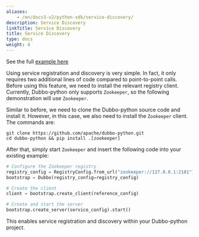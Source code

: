 ```yaml
---
aliases:
    - /en/docs3-v2/python-sdk/service-discovery/
description: Service Discovery
linkTitle: Service Discovery
title: Service Discovery
type: docs
weight: 4
---
```


See the full [example here](https://github.com/apache/dubbo-python/tree/main/samples/registry)

Using service registration and discovery is very simple. In fact, it only requires two additional lines of code compared to point-to-point calls. Before using this feature, we need to install the relevant registry client. Currently, Dubbo-python only supports `Zookeeper`, so the following demonstration will use `Zookeeper`.

Similar to before, we need to clone the Dubbo-python source code and install it. However, in this case, we also need to install the `Zookeeper` client. The commands are:

```shell
git clone https://github.com/apache/dubbo-python.git
cd dubbo-python && pip install .[zookeeper]
```

After that, simply start `Zookeeper` and insert the following code into your existing example:

```python
# Configure the Zookeeper registry
registry_config = RegistryConfig.from_url("zookeeper://127.0.0.1:2181")
bootstrap = Dubbo(registry_config=registry_config)

# Create the client
client = bootstrap.create_client(reference_config)

# Create and start the server
bootstrap.create_server(service_config).start()
```

This enables service registration and discovery within your Dubbo-python project.
